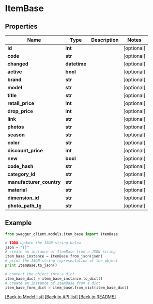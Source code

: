 # ItemBase


## Properties
Name | Type | Description | Notes
------------ | ------------- | ------------- | -------------
**id** | **int** |  | [optional] 
**code** | **str** |  | [optional] 
**changed** | **datetime** |  | [optional] 
**active** | **bool** |  | [optional] 
**brand** | **str** |  | [optional] 
**model** | **str** |  | [optional] 
**title** | **str** |  | [optional] 
**retail_price** | **int** |  | [optional] 
**drop_price** | **int** |  | [optional] 
**link** | **str** |  | [optional] 
**photos** | **str** |  | [optional] 
**season** | **str** |  | [optional] 
**color** | **str** |  | [optional] 
**discount_price** | **int** |  | [optional] 
**new** | **bool** |  | [optional] 
**code_hash** | **str** |  | [optional] 
**category_id** | **str** |  | [optional] 
**manufacturer_country** | **str** |  | [optional] 
**material** | **str** |  | [optional] 
**dimension_id** | **str** |  | [optional] 
**photo_path_tg** | **str** |  | [optional] 

## Example

```python
from swagger_client.models.item_base import ItemBase

# TODO update the JSON string below
json = "{}"
# create an instance of ItemBase from a JSON string
item_base_instance = ItemBase.from_json(json)
# print the JSON string representation of the object
print ItemBase.to_json()

# convert the object into a dict
item_base_dict = item_base_instance.to_dict()
# create an instance of ItemBase from a dict
item_base_form_dict = item_base.from_dict(item_base_dict)
```
[[Back to Model list]](../README.md#documentation-for-models) [[Back to API list]](../README.md#documentation-for-api-endpoints) [[Back to README]](../README.md)

